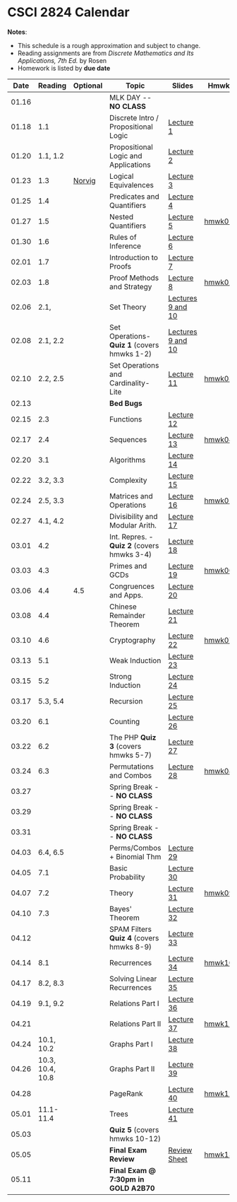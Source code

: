 # CSCI 2824 Calendar

**Notes**:
- This schedule is a rough approximation and subject to change.
- Reading assignments are from _Discrete Mathematics and Its Applications, 7th Ed._ by Rosen 
- Homework is listed by **due date**

| Date 		   | Reading         |  Optional   |                Topic             	 | Slides   | Hmwk  	| 
|:------------:| ----------------| ------------|-------------------------------------|----------|-----------|
| 01.16        | 		         | 			   | MLK DAY -- **NO CLASS**			 |			|			| 
| 01.18        | 1.1			 | 			   | Discrete Intro / Propositional Logic|	[Lecture 1](https://piazza.com/class_profile/get_resource/ixw3l3198zlbb/iy4l41p5rx15ps)								       |		   | 
| 01.20        | 1.1, 1.2 		 |             | Propositional Logic and Applications|	[Lecture 2](https://piazza.com/class_profile/get_resource/ixw3l3198zlbb/iy62g1p4r8k5yh)									   |       	   | 
| 01.23        | 1.3			 | [Norvig](http://norvig.com/sudoku.html)			   																							| Logical Equivalences				 |	[Lecture 3](https://piazza.com/class_profile/get_resource/ixw3l3198zlbb/iybqh7k8ms51ui)	   						           |		   | 
| 01.25        | 1.4			 | 			   | Predicates and Quantifiers 		 |	[Lecture 4](https://piazza.com/class_profile/get_resource/ixw3l3198zlbb/iz396lsnynt5v9)									   |		   | 
| 01.27        | 1.5     	     | 			   | Nested Quantifiers 				 |	[Lecture 5](https://piazza.com/class_profile/get_resource/ixw3l3198zlbb/iyg2jfv2yav32w)	                                   | [hmwk01](https://piazza.com/class_profile/get_resource/ixw3l3198zlbb/iy5ygsd255l4wn)			        							 | 
| 01.30        | 1.6			 | 			   | Rules of Inference    				 |	[Lecture 6](https://piazza.com/class_profile/get_resource/ixw3l3198zlbb/iykndivjsmk5e9)									   |		   | 
| 02.01        | 1.7			 | 			   | Introduction to Proofs              | 	[Lecture 7](https://piazza.com/class_profile/get_resource/ixw3l3198zlbb/iyoxn2dn1tx7oj)									   |		   | 
| 02.03        | 1.8	         | 			   | Proof Methods and Strategy          |	[Lecture 8](https://piazza.com/class_profile/get_resource/ixw3l3198zlbb/iyq9v84tmm61mm)	                                   | [hmwk02](https://piazza.com/class_profile/get_resource/ixw3l3198zlbb/iyfz4a1effl43c)		 										  | 
| 02.06        | 2.1,    		 | 			   | Set Theory 						 | [Lectures 9 and 10](https://piazza.com/class_profile/get_resource/ixw3l3198zlbb/iyxf4026x3h1wa)         |			| 
| 02.08        | 2.1, 2.2		 | 			   | Set Operations- **Quiz 1** (covers hmwks 1-2) | [Lectures 9 and 10](https://piazza.com/class_profile/get_resource/ixw3l3198zlbb/iyxf4026x3h1wa)   |			| 
| 02.10        | 2.2, 2.5	     | 			   | Set Operations and Cardinality-Lite |	[Lecture 11](https://piazza.com/class_profile/get_resource/ixw3l3198zlbb/iz0xtinylp56az)									| [hmwk03](https://piazza.com/class_profile/get_resource/ixw3l3198zlbb/iyp4iv2ayyl43f)												  | 
| 02.13        |    			 | 			   | **Bed Bugs**                        |          |			| 
| 02.15        | 2.3			 | 			   | Functions                           |	[Lecture 12](https://piazza.com/class_profile/get_resource/ixw3l3198zlbb/iz8s9kagsv35bu) 		|			| 
| 02.17        | 2.4		     | 			   | Sequences 							 |	[Lecture 13](https://piazza.com/class_profile/get_resource/ixw3l3198zlbb/izbjeane1xf73k)		| [hmwk04](https://piazza.com/class_profile/get_resource/ixw3l3198zlbb/iz0blyufbik2pc)												  | 
| 02.20        | 3.1         	 |	     	   | Algorithms							 |	[Lecture 14](https://piazza.com/class_profile/get_resource/ixw3l3198zlbb/izf5jiwufr942m)    	|			| 
| 02.22        | 3.2, 3.3		 | 			   | Complexity							 | 	[Lecture 15](https://piazza.com/class_profile/get_resource/ixw3l3198zlbb/izjh3ri4nyy16e)		|			| 
| 02.24        | 2.5, 3.3	 	 | 			   | Matrices and Operations	     |  [Lecture 16](https://piazza.com/class_profile/get_resource/ixw3l3198zlbb/izli3w5g2xb54e)									| [hmwk05](https://piazza.com/class_profile/get_resource/ixw3l3198zlbb/iz8p8u2dq5h3rb)	| 
| 02.27        | 4.1, 4.2		 | 			   | Divisibility and Modular Arith.	 |[Lecture 17](https://piazza.com/class_profile/get_resource/ixw3l3198zlbb/izod2fe4fc462e)|			| 
| 03.01        | 4.2			 | 			   | Int. Repres. -  **Quiz 2** (covers hmwks 3-4)|[Lecture 18](https://piazza.com/class_profile/get_resource/ixw3l3198zlbb/izs2bh2jqs34wz) |	| 
| 03.03        | 4.3	         | 			   | Primes and GCDs 					 |[Lecture 19](https://piazza.com/class_profile/get_resource/ixw3l3198zlbb/iztfvi05khn3ct)| [hmwk06](https://piazza.com/class_profile/get_resource/ixw3l3198zlbb/izjzlr87rrf7jt)			| 
| 03.06        | 4.4     		 | 4.5		   | Congruences and Apps. 				 |[Lecture 20](https://piazza.com/class_profile/get_resource/ixw3l3198zlbb/j00l3ubpu076oz)| 			| 
| 03.08        | 4.4			 | 			   | Chinese Remainder Theorem 			 |[Lecture 21](https://piazza.com/class_profile/get_resource/ixw3l3198zlbb/j00l4p3i9yf71j)|			| 
| 03.10        | 4.6	         | 			   | Cryptography 						 |[Lecture 22](https://piazza.com/class_profile/get_resource/ixw3l3198zlbb/j03ekwqyr9n5mt)| [hmwk07](https://piazza.com/class_profile/get_resource/ixw3l3198zlbb/iztawt7h43d1sh) 																																	| 
| 03.13        | 5.1		     | 			   | Weak Induction 					 |[Lecture 23](https://piazza.com/class_profile/get_resource/ixw3l3198zlbb/j0a1d75ue203l4)|			| 
| 03.15        | 5.2		     | 			   | Strong Induction 					 |[Lecture 24](https://piazza.com/class_profile/get_resource/ixw3l3198zlbb/j0alpqzbzx85vu)|			| 
| 03.17        | 5.3, 5.4	     | 			   | Recursion 							 |[Lecture 25](https://piazza.com/class_profile/get_resource/ixw3l3198zlbb/j0dxaebi5h62gk)| 																																	| 
| 03.20        | 6.1 			 | 			   | Counting 						     |[Lecture 26](https://piazza.com/class_profile/get_resource/ixw3l3198zlbb/j0ixfk3svax2kp)|			| 
| 03.22        | 6.2 			 |             | The PHP **Quiz 3** (covers hmwks 5-7)   | [Lecture 27](https://piazza.com/class_profile/get_resource/ixw3l3198zlbb/j0l1k6bkmpqdi)    |			 
| 03.24        | 6.3 	         | 			   | Permutations and Combos |[Lecture 28](https://piazza.com/class_profile/get_resource/ixw3l3198zlbb/j26ea7gz93d384)| [hmwk08](https://github.com/chrisketelsen/courses/blob/master/csci2824/hmwk/hmwk08/hmwk08.ipynb)																																	| 
| 03.27        | 			     | 			   | Spring Break -- **NO CLASS**		 |			|			| 
| 03.29        | 			     | 			   | Spring Break -- **NO CLASS**		 |			|			| 
| 03.31        | 			     | 			   | Spring Break -- **NO CLASS**		 |			|           																																| 
| 04.03        | 6.4, 6.5   		   	 | 			   | Perms/Combos + Binomial Thm 			 |[Lecture 29](https://piazza.com/class_profile/get_resource/ixw3l3198zlbb/j26z9i73uds6jg)|			| 
| 04.05        | 7.1     		 | 			   | Basic Probability                   |[Lecture 30](https://piazza.com/class_profile/get_resource/ixw3l3198zlbb/j152n82arr34v1)|			| 
| 04.07        | 7.2 			 | 			   | Theory |[Lecture 31](https://piazza.com/class_profile/get_resource/ixw3l3198zlbb/j1h4mydoqqf27z)| [hmwk09](https://piazza.com/class_profile/get_resource/ixw3l3198zlbb/j0my38i9txb7pq)																																		| 
| 04.10        | 7.3       		 |  		   | Bayes' Theorem |[Lecture 32](https://piazza.com/class_profile/get_resource/ixw3l3198zlbb/j1h4nielz1u5o3)|			| 
| 04.12        |    			 | 			   | SPAM Filters **Quiz 4** (covers hmwks 8-9) 	     |[Lecture 33](https://piazza.com/class_profile/get_resource/ixw3l3198zlbb/j1e3769sgfy2l2)|			 
| 04.14        | 8.1     		 | 			   | Recurrences 						 |[Lecture 34](https://piazza.com/class_profile/get_resource/ixw3l3198zlbb/j1hxszlh7zd6uz)| [hmwk10](https://piazza.com/class_profile/get_resource/ixw3l3198zlbb/j18bqqy2rvx6yj)																																		| 
| 04.17        | 8.2, 8.3		 | 			   | Solving Linear Recurrences 		 |[Lecture 35](https://piazza.com/class_profile/get_resource/ixw3l3198zlbb/j1ofaklmeys381)|			| 
| 04.19        | 9.1, 9.2		 | 			   | Relations Part I 					 |[Lecture 36](https://piazza.com/class_profile/get_resource/ixw3l3198zlbb/j1ojkdn0bys26t)|			| 
| 04.21        | 				 | 			   | Relations Part II 					 |[Lecture 37](https://piazza.com/class_profile/get_resource/ixw3l3198zlbb/j1ve21mskm55iz)| [hmwk11](https://piazza.com/class_profile/get_resource/ixw3l3198zlbb/j1h4la92q2lbb)																																		| 
| 04.24        | 10.1, 10.2		 | 			   | Graphs Part I						 |[Lecture 38](https://piazza.com/class_profile/get_resource/ixw3l3198zlbb/j1vecqsgot36a)|			| 
| 04.26        | 10.3, 10.4, 10.8	| 			   | Graphs Part II 					 |[Lecture 39](https://piazza.com/class_profile/get_resource/ixw3l3198zlbb/j1z2qh9x4qv6z8)|			| 
| 04.28        | 				 | 			   | PageRank |[Lecture 40](https://piazza.com/class_profile/get_resource/ixw3l3198zlbb/j25uec9ynl211q)| [hmwk12](https://piazza.com/class_profile/get_resource/ixw3l3198zlbb/j1qzh58zpzx5so)																																		| 
| 05.01        | 11.1-11.4		 | 			   | Trees 							|[Lecture 41](https://piazza.com/class_profile/get_resource/ixw3l3198zlbb/j267qxrq1yvgk)|			| 
| 05.03        | 				 | 			   | 	**Quiz 5**	(covers hmwks 10-12) |			|			| 
| 05.05        | 				 | 			   | 	**Final Exam Review**			 | [Review Sheet](https://github.com/chrisketelsen/courses/blob/master/csci2824/exams/final_info.md)			| [hmwk13](https://piazza.com/class_profile/get_resource/ixw3l3198zlbb/j2ayrzngpc2wz)																																		| 
| 05.11        | 				 | 			   | **Final Exam @ 7:30pm in GOLD A2B70**	 |		| 			| 


